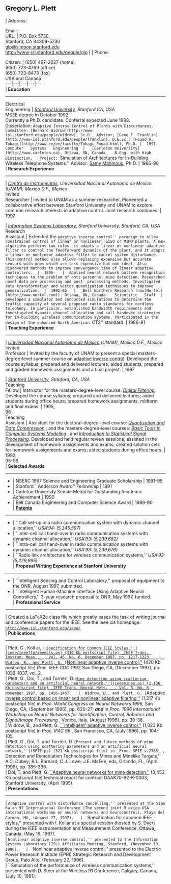 ## Gregory L. Plett

|  Address:  
  
Email:  
URL:  |  P.O. Box 5730,  
Stanford, CA 94309-5730  
glp@simoon.stanford.edu  
http://www-isl.stanford.edu/people/glp  |  |  Phone:  
  
  
Citizen:  |  (650) 497-2027 (home)  
(650) 723-4769 (office)  
(650) 723-8473 (fax)  
USA and Canada  
---|---|---|---|---  
| **Education**

* * *  
  
Electrical  
Engineering  |  _[Stanford University](http://www.stanford.edu), Stanford CA,
USA_  
MSEE degree in October 1992.  
Currently a Ph.D. candidate. Conferral expected June 1998.  
Dissertation: ``Adaptive Inverse Control of Plants with Disturbances.''  
Committee: [Bernard Widrow](http://www-isl.stanford.edu/people/widrow), Sc.D.,
Advisor; [Gene F. Franklin](http://www-isl.stanford.edu/people/franklin),
D.E.Sc.; [Fouad A. Tobagi](http://www-ee/ee/faculty/Tobagi_Fouad.html), Ph.D.
|  1991-  
Computer  
Systems  
Engineering  |  _[Carleton University](http://www.carleton.ca), Ottawa, ON,
Canada_  
B.Eng. with High Distinction.  
Project: ``Simulation of Architectures for In-Building Wireless Telephone
Systems.'' Advisor: [Samy
Mahmoud](http://www.sce.carleton.ca/faculty/mahmoud.html), Ph.D.  |  1986-90  
| **Research Experience**

* * *  
  
|  _[Centro de Instrumentos](http://aleph.cinstrum.unam.mx/cihome_i.html),
Universidad Nacional Autonoma de Mexico (UNAM), Mexico D.F., Mexico_  
Invited  
Researcher  |  Invited to UNAM as a summer researcher. Pioneered a
collaborative effort between Stanford University and UNAM to explore common
research interests in adaptive control. Joint research continues.  |  1997  
  
|  _[Information Systems Laboratory](http://www-isl.stanford.edu), Stanford
University, Stanford, CA, USA_  
Research  
Assistant  |  Extended the ``adaptive inverse control'' paradigm to allow
constrained control of linear or nonlinear, SISO or MIMO plants. A new
algorithm performs two roles--it adapts a linear or nonlinear adaptive filter
to control the feedforward dynamics of the plant, and it adapts a linear or
nonlinear adaptive filter to cancel system disturbance. This control method
also allows replacing expensive but accurate sensors with ones which are less
expensive but non-ideal. Also discovered methods to improve convergence time
of linear adaptive controllers.  |  1995-  
|  Applied neural network pattern recognition techniques to the problem of
anti-personnel mine detection. Researched novel data pre-processing and post-
processing methods. Investigated data transformation and vector quantization
techniques to improve generalization.  |  1992-95  
|  _Bell Northern Research (now[Nortel](http://www.nortel.com)). Ottawa, ON,
Canada_  
Scientific  
Staff  |  Developed a simulator and conducted simulations to determine the
traffic capacity of several proposed radio standards for cordless telephony.
In particular, established bandwidth requirements and investigated dynamic
channel allocation and call handover strategies for in-building wireless
communication systems. Participated in the design of the enhanced North
American ``CT2'' standard.  |  1986-91  
| **Teaching Experience**

* * *  
  
|  _[Universidad Nacional Autonoma de Mexico](http://www.unam.mx) (UNAM),
Mexico D.F., Mexico_  
Invited  
Professor  |  Invited by the faculty of UNAM to present a special masters-
degree-level summer course on [adaptive inverse control](eestuff.html).
Developed the course syllabus; prepared and delivered lectures; aided
students; prepared and graded homework assignments and a final project.  |
1997  
  
|  _[Stanford University](http://www.stanford.edu), Stanford, CA, USA_  
Teaching  
Fellow  |  Instructor for the masters-degree-level course: _[Digital
Filtering](eestuff.html)_. Developed the course syllabus; prepared and
delivered lectures; aided students during office hours; prepared homework
assignments, midterm and final exams.  |  1995,  
96  
Teaching  
Assistant  |  Assistant for the doctoral-degree-level course: _[Quantization
and Data Compression](eestuff.html)_ ; and the masters-degree-level courses:
_[Basic Tools in Computer Systems Modeling](eestuff.html)_ , and
_[Introduction to Statistical Signal Processing](eestuff.html)_. Developed and
held regular review sessions; assisted in the development of homework
assignments and exams; created solution sets for homework assignments and
exams; aided students during office hours.  |  1992,  
95-96  
| **Selected Awards**

* * *  
  
- |  NSERC 1967 Science and Engineering Graduate Scholarship  |  1991-95   
- |  Stanford ``Anderson Award'' Fellowship  |  1991   
- |  Carleton University Senate Medal for Outstanding Academic Achievement  |  1990   
- |  Bell Canada Engineering and Computer Science Award  |  1989-90   
| **[Patents](http://patents.cnidr.org:4242/)**

* * *  
  
- |  ``Call set-up in a radio communication system with dynamic channel allocation,'' _USA'94: (5,345,597)_  
- |  ``Inter-cell call hand-over in radio communication systems with dynamic channel allocation,'' _USA'93: (5,239,682)_  
- |  ``Intra-cell call hand-over in radio communication systems with dynamic channel allocation,'' _USA'93: (5,239,676)_  
- |  ``Radio link architecture for wireless communication systems,'' _USA'93: (5,229,995)_  
| **Proposal Writing Experience at Stanford University**

* * *  
  
- |  ``Intelligent Sensing and Control Laboratory,'' proposal of equipment to the ONR, August 1997, submitted.   
- |  ``Intelligent Human-Machine Interface Using Adaptive Neural Controllers,'' 3-year research proposal to ONR, May 1997, funded.   
| **Professional Service**

* * *  
  
|  Created a LaTeX2e class file which greatly eases the task of writing
journal and conference papers for the IEEE. See the ieee.cls homepage:
[`http://www-isl.stanford.edu/ieee/`](ieee).  
| **Publications**

* * *  
  
|  Plett, G., Koll ar, I. [``Specification for Common IEEE
Styles,''](ieee/ieeeftp/ieeecls.ps) (310 Kb postscript file) _IEEE Trans.
Instrum. Meas.,_ , Vol. 46, No. 6, December 1997, pp. 1217-1223.  
|  Widrow, B., and Plett, G. [``Nonlinear adaptive inverse
control,''](ieeecdc97.ps) (420 Kb postscript file) _Proc. IEEE CDC 1997,_ San
Diego, CA, (December 1997), pp. 1032-1037, vol. 2.  
|  Plett, G., Doi, T., and Torrieri, D. [``Mine detection using scattering
parameters and an artificial neural network,''](ieeemines.ps) (1,136 Kb
postscript file) _IEEE Trans. Neural Nets.,_ , Vol. 8, No. 6, November 1997,
pp. 1456-1467.  
|  Widrow, B., and Plett, G. [``Adaptive inverse control based on linear and
nonlinear adaptive filtering,''](WCNN.ps) (1,217 Kb postscript file) in _Proc.
World Congress on Neural Networks 1996,_ San Diego, CA, (September 1996), pp.
620-27; **_and_** in _Proc. 1996 International Workshop on Neural Networks for
Identification, Control, Robotics and Signal/Image Processing_ , Venice,
Italy, (August 1996), pp. 30-38.  
|  Widrow, B., and Plett, G. [```Intelligent' adaptive inverse
control,''](IFAC.ps) (1,023 Kb postscript file) in _Proc. IFAC 96_ , San
Francisco, CA, (July 1996), pp. 104-105.  
|  Plett, G., Doi, T. and Torrieri, D. [``Present and future methods of mine
detection using scattering parameters and an artificial neural
network,''](SPIE.ps) (521 Kb postscript file) in _Proc. SPIE v.2765_ ,
``Detection and Remediation Technologies for Mines and Minelike Targets,''
A.C. Dubey; R.L. Barnard; C.J. Lowe; J.E. McFee, eds, Orlando, FL, (April
1996), pp. 385-396.  
|  Doi, T. and Plett, G. [``Adaptive neural networks for mine
detection,''](mines95.ps) (3,453 Kb postscript file) technical report for
contract DAAK70-92-K-0003, Stanford University, (April 1995).  
| **Presentations**

* * *  
  
|  ``Adaptive control with disturbance cancelling,'' presented at the Sian
Ka'an 97 International Conference (The second joint M exico-USA international
workshop on neural networks and neurocontrol), Playa del Carmen, MX, (August
27, 1997).  
|  ``Specification for common IEEE styles,'' presented with I. Kollar at a
special session (hosted by S. Dyer) during the IEEE Instrumentation and
Measurement Conference, Ottawa, Canada, (May 19, 1997).  
|  ``Nonlinear adaptive inverse control,'' presented to the Information
Systems Laboratory (ISL) Affiliates Meeting, Stanford, (November 19, 1996).  
|  ``Nonlinear adaptive inverse control,'' presented to the Electric Power
Research Institute (EPRI) Strategic Research and Development Group, Palo Alto,
(February 22, 1996).  
|  ``Simulation of the performance of wireless communication systems,''
presented with D. Steer at the Wireless 91 Conference, Calgary, Canada, (July
10, 1991).


